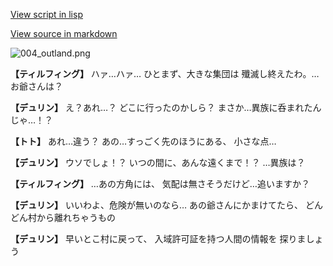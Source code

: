 [View script in lisp](../scripts/1420702.txt)

[View source in markdown](1420702.md)

![004_outland.png](../images/backgrounds/004_outland.png)

**【ティルフィング】**
ハァ…ハァ…
ひとまず、大きな集団は
殲滅し終えたわ。…お爺さんは？

**【デュリン】**
え？あれ…？
どこに行ったのかしら？
まさか…異族に呑まれたんじゃ…！？

**【トト】**
あれ…違う？
あの…すっごく先のほうにある、
小さな点…

**【デュリン】**
ウソでしょ！？
いつの間に、あんな遠くまで！？
…異族は？

**【ティルフィング】**
…あの方角には、
気配は無さそうだけど…追いますか？

**【デュリン】**
いいわよ、危険が無いのなら…
あの爺さんにかまけてたら、
どんどん村から離れちゃうもの

**【デュリン】**
早いとこ村に戻って、
入域許可証を持つ人間の情報を
探りましょう